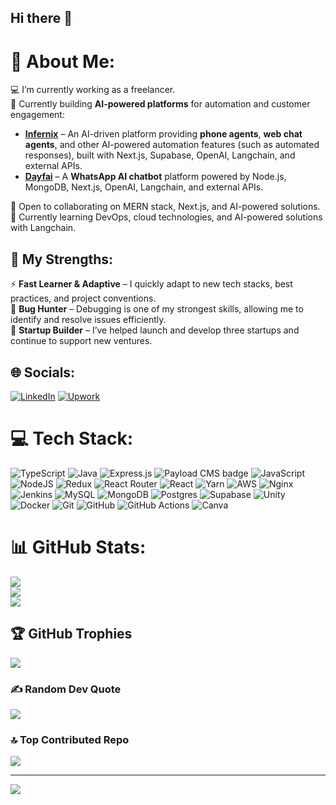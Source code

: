## Hi there 👋

# 💫 About Me:
💻 I’m currently working as a freelancer. <br>
🚀 Currently building **AI-powered platforms** for automation and customer engagement:  
   - [**Infernix**](https://infernix.ai/) – An AI-driven platform providing **phone agents**, **web chat agents**, and other AI-powered automation features (such as automated responses), built with Next.js, Supabase, OpenAI, Langchain, and external APIs.<br>
   - [**Dayfai**](https://dayfai.com/) – A **WhatsApp AI chatbot** platform powered by Node.js, MongoDB, Next.js, OpenAI, Langchain, and external APIs.<br>

🤝 Open to collaborating on MERN stack, Next.js, and AI-powered solutions.<br>
🌱 Currently learning DevOps, cloud technologies, and AI-powered solutions with Langchain.<br>


## 🚀 My Strengths:
⚡ **Fast Learner & Adaptive** – I quickly adapt to new tech stacks, best practices, and project conventions.<br>
🐞 **Bug Hunter** – Debugging is one of my strongest skills, allowing me to identify and resolve issues efficiently.<br>
🏢 **Startup Builder** – I’ve helped launch and develop three startups and continue to support new ventures.<br>

## 🌐 Socials:
[![LinkedIn](https://img.shields.io/badge/LinkedIn-%230077B5.svg?logo=linkedin&logoColor=white)](www.linkedin.com/in/malek-elkssas-003846227) 
[![Upwork](https://img.shields.io/badge/Upwork-%2300A600.svg?logo=upwork&logoColor=white)](https://www.upwork.com/freelancers/~015acda9682670c3cc?mp_source=share)  

# 💻 Tech Stack:
![TypeScript](https://img.shields.io/badge/typescript-%23007ACC.svg?style=for-the-badge&logo=typescript&logoColor=white) 
![Java](https://img.shields.io/badge/java-%23ED8B00.svg?style=for-the-badge&logo=openjdk&logoColor=white) 
![Express.js](https://img.shields.io/badge/Express.js-404D59?style=for-the-badge) 
![Payload CMS badge](https://img.shields.io/badge/Payload_CMS-%23656466?style=for-the-badge&logo=Paypal&logoColor=white) 
![JavaScript](https://img.shields.io/badge/javascript-%23323330.svg?style=for-the-badge&logo=javascript&logoColor=%23F7DF1E) 
![NodeJS](https://img.shields.io/badge/node.js-6DA55F?style=for-the-badge&logo=node.js&logoColor=white) 
![Redux](https://img.shields.io/badge/redux-%23593d88.svg?style=for-the-badge&logo=redux&logoColor=white) 
![React Router](https://img.shields.io/badge/React_Router-CA4245?style=for-the-badge&logo=react-router&logoColor=white) 
![React](https://img.shields.io/badge/react-%2320232a.svg?style=for-the-badge&logo=react&logoColor=%2361DAFB) 
![Yarn](https://img.shields.io/badge/yarn-%232C8EBB.svg?style=for-the-badge&logo=yarn&logoColor=white) 
![AWS](https://img.shields.io/badge/AWS-%23FF9900.svg?style=for-the-badge&logo=amazon-aws&logoColor=white) 
![Nginx](https://img.shields.io/badge/nginx-%23009639.svg?style=for-the-badge&logo=nginx&logoColor=white) 
![Jenkins](https://img.shields.io/badge/jenkins-%232C5263.svg?style=for-the-badge&logo=jenkins&logoColor=white) 
![MySQL](https://img.shields.io/badge/mysql-4479A1.svg?style=for-the-badge&logo=mysql&logoColor=white) 
![MongoDB](https://img.shields.io/badge/MongoDB-%234ea94b.svg?style=for-the-badge&logo=mongodb&logoColor=white) 
![Postgres](https://img.shields.io/badge/postgres-%23316192.svg?style=for-the-badge&logo=postgresql&logoColor=white) 
![Supabase](https://img.shields.io/badge/Supabase-3ECF8E?style=for-the-badge&logo=supabase&logoColor=white) 
![Unity](https://img.shields.io/badge/unity-%23000000.svg?style=for-the-badge&logo=unity&logoColor=white) 
![Docker](https://img.shields.io/badge/docker-%230db7ed.svg?style=for-the-badge&logo=docker&logoColor=white) 
![Git](https://img.shields.io/badge/git-%23F05033.svg?style=for-the-badge&logo=git&logoColor=white) 
![GitHub](https://img.shields.io/badge/github-%23121011.svg?style=for-the-badge&logo=github&logoColor=white) 
![GitHub Actions](https://img.shields.io/badge/github%20actions-%232671E5.svg?style=for-the-badge&logo=githubactions&logoColor=white) 
![Canva](https://img.shields.io/badge/Canva-%2300C4CC.svg?style=for-the-badge&logo=Canva&logoColor=white)
# 📊 GitHub Stats:
![](https://github-readme-stats.vercel.app/api?username=malekelkssas&theme=dark&hide_border=false&include_all_commits=true&count_private=true)<br/>
![](https://github-readme-streak-stats.herokuapp.com/?user=malekelkssas&theme=dark&hide_border=false)<br/>
![](https://github-readme-stats.vercel.app/api/top-langs/?username=malekelkssas&theme=dark&hide_border=false&include_all_commits=true&count_private=true&layout=compact)

## 🏆 GitHub Trophies
![](https://github-profile-trophy.vercel.app/?username=malekelkssas&theme=radical&no-frame=false&no-bg=false&margin-w=4)

### ✍️ Random Dev Quote
![](https://quotes-github-readme.vercel.app/api?type=horizontal&theme=radical)

### 🔝 Top Contributed Repo
![](https://github-contributor-stats.vercel.app/api?username=malekelkssas&limit=5&theme=dark&combine_all_yearly_contributions=true)

---
[![](https://visitcount.itsvg.in/api?id=malekelkssas&icon=5&color=4)](https://visitcount.itsvg.in)

<!--  ## 💰 You can help me by Donating
  [![BuyMeACoffee](https://img.shields.io/badge/Buy%20Me%20a%20Coffee-ffdd00?style=for-the-badge&logo=buy-me-a-coffee&logoColor=black)](https://buymeacoffee.com/malek.elkssas) [![PayPal](https://img.shields.io/badge/PayPal-00457C?style=for-the-badge&logo=paypal&logoColor=white)](https://paypal.me/MalekElkssas) [![Ko-Fi](https://img.shields.io/badge/Ko--fi-F16061?style=for-the-badge&logo=ko-fi&logoColor=white)](https://ko-fi.com/malekelkssas) -->

  
<!-- Proudly created with GPRM ( https://gprm.itsvg.in ) -->
